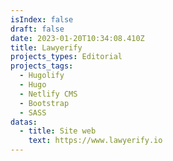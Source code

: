 ```yaml
---
isIndex: false
draft: false
date: 2023-01-20T10:34:08.410Z
title: Lawyerify
projects_types: Editorial
projects_tags:
  - Hugolify
  - Hugo
  - Netlify CMS
  - Bootstrap
  - SASS
datas:
  - title: Site web
    text: https://www.lawyerify.io
---
```

